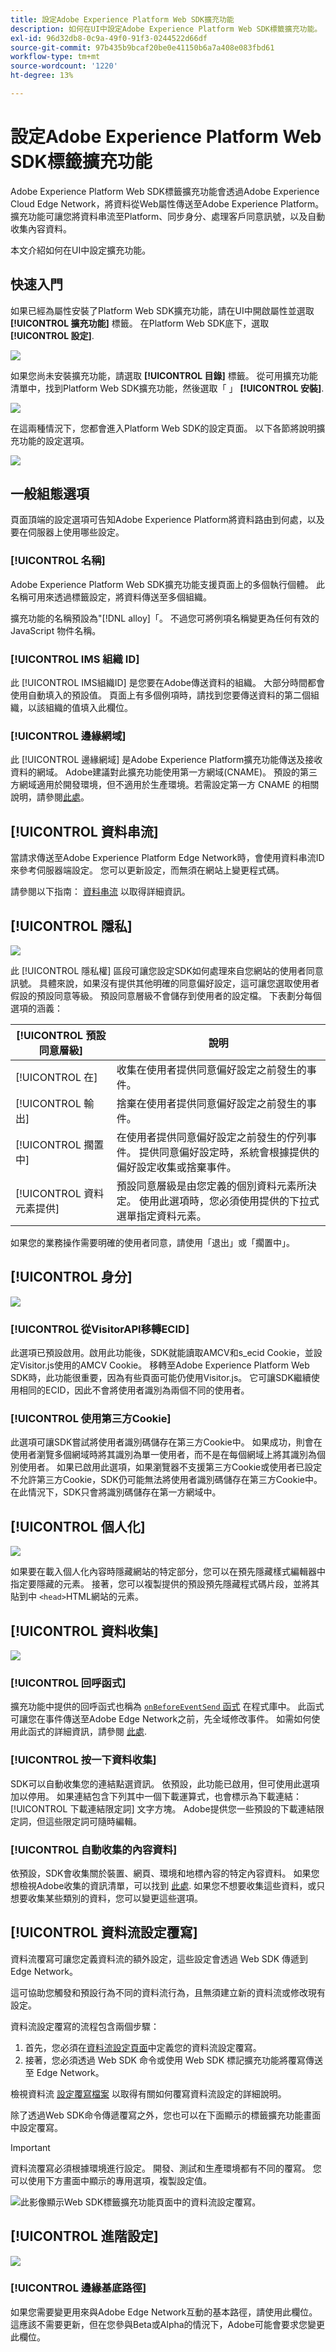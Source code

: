 ```yaml
---
title: 設定Adobe Experience Platform Web SDK擴充功能
description: 如何在UI中設定Adobe Experience Platform Web SDK標籤擴充功能。
exl-id: 96d32db8-0c9a-49f0-91f3-0244522d66df
source-git-commit: 97b435b9bcaf20be0e41150b6a7a408e083fbd61
workflow-type: tm+mt
source-wordcount: '1220'
ht-degree: 13%

---
```



# 設定Adobe Experience Platform Web SDK標籤擴充功能

Adobe Experience Platform Web SDK標籤擴充功能會透過Adobe Experience Cloud Edge Network，將資料從Web屬性傳送至Adobe Experience Platform。 擴充功能可讓您將資料串流至Platform、同步身分、處理客戶同意訊號，以及自動收集內容資料。

本文介紹如何在UI中設定擴充功能。

## 快速入門

如果已經為屬性安裝了Platform Web SDK擴充功能，請在UI中開啟屬性並選取 **[!UICONTROL 擴充功能]** 標籤。 在Platform Web SDK底下，選取 **[!UICONTROL 設定]**.

![](assets/configure.png)

如果您尚未安裝擴充功能，請選取 **[!UICONTROL 目錄]** 標籤。 從可用擴充功能清單中，找到Platform Web SDK擴充功能，然後選取「 」 **[!UICONTROL 安裝]**.

![](assets/install.png)

在這兩種情況下，您都會進入Platform Web SDK的設定頁面。 以下各節將說明擴充功能的設定選項。

![](assets/config-screen.png)

## 一般組態選項

頁面頂端的設定選項可告知Adobe Experience Platform將資料路由到何處，以及要在伺服器上使用哪些設定。

### [!UICONTROL 名稱]

Adobe Experience Platform Web SDK擴充功能支援頁面上的多個執行個體。 此名稱可用來透過標籤設定，將資料傳送至多個組織。

擴充功能的名稱預設為&quot;[!DNL alloy]「。 不過您可將例項名稱變更為任何有效的 JavaScript 物件名稱。

### **[!UICONTROL IMS 組織 ID]**

此 [!UICONTROL IMS組織ID] 是您要在Adobe傳送資料的組織。 大部分時間都會使用自動填入的預設值。 頁面上有多個例項時，請找到您要傳送資料的第二個組織，以該組織的值填入此欄位。

### **[!UICONTROL 邊緣網域]**

此 [!UICONTROL 邊緣網域] 是Adobe Experience Platform擴充功能傳送及接收資料的網域。 Adobe建議對此擴充功能使用第一方網域(CNAME)。 預設的第三方網域適用於開發環境，但不適用於生產環境。若需設定第一方 CNAME 的相關說明，請參閱[此處](https://experienceleague.adobe.com/docs/core-services/interface/ec-cookies/cookies-first-party.html?lang=zh-Hant)。

## [!UICONTROL 資料串流]

當請求傳送至Adobe Experience Platform Edge Network時，會使用資料串流ID來參考伺服器端設定。 您可以更新設定，而無須在網站上變更程式碼。

請參閱以下指南： [資料串流](../../../../datastreams/overview.md) 以取得詳細資訊。


## [!UICONTROL 隱私]

![](assets/privacy.png)

此 [!UICONTROL 隱私權] 區段可讓您設定SDK如何處理來自您網站的使用者同意訊號。 具體來說，如果沒有提供其他明確的同意偏好設定，這可讓您選取使用者假設的預設同意等級。 預設同意層級不會儲存到使用者的設定檔。 下表劃分每個選項的涵義：

| [!UICONTROL 預設同意層級] | 說明 |
| --- | --- |
| [!UICONTROL 在] | 收集在使用者提供同意偏好設定之前發生的事件。 |
| [!UICONTROL 輸出] | 捨棄在使用者提供同意偏好設定之前發生的事件。 |
| [!UICONTROL 擱置中] | 在使用者提供同意偏好設定之前發生的佇列事件。 提供同意偏好設定時，系統會根據提供的偏好設定收集或捨棄事件。 |
| [!UICONTROL 資料元素提供] | 預設同意層級是由您定義的個別資料元素所決定。 使用此選項時，您必須使用提供的下拉式選單指定資料元素。 |

如果您的業務操作需要明確的使用者同意，請使用「退出」或「擱置中」。

## [!UICONTROL 身分]

![](assets/identity.png)

### [!UICONTROL 從VisitorAPI移轉ECID]

此選項已預設啟用。啟用此功能後，SDK就能讀取AMCV和s_ecid Cookie，並設定Visitor.js使用的AMCV Cookie。 移轉至Adobe Experience Platform Web SDK時，此功能很重要，因為有些頁面可能仍使用Visitor.js。 它可讓SDK繼續使用相同的ECID，因此不會將使用者識別為兩個不同的使用者。

### [!UICONTROL 使用第三方Cookie]

此選項可讓SDK嘗試將使用者識別碼儲存在第三方Cookie中。 如果成功，則會在使用者瀏覽多個網域時將其識別為單一使用者，而不是在每個網域上將其識別為個別使用者。 如果已啟用此選項，如果瀏覽器不支援第三方Cookie或使用者已設定不允許第三方Cookie，SDK仍可能無法將使用者識別碼儲存在第三方Cookie中。 在此情況下，SDK只會將識別碼儲存在第一方網域中。

## [!UICONTROL 個人化]

![](assets/personalization.png)

如果要在載入個人化內容時隱藏網站的特定部分，您可以在預先隱藏樣式編輯器中指定要隱藏的元素。 接著，您可以複製提供的預設預先隱藏程式碼片段，並將其貼到中 `<head>`HTML網站的元素。

## [!UICONTROL 資料收集]

![](assets/data-collection.png)

### [!UICONTROL 回呼函式]

擴充功能中提供的回呼函式也稱為 [`onBeforeEventSend` 函式](https://experienceleague.adobe.com/docs/experience-platform/edge/fundamentals/configuring-the-sdk.html?lang=zh-Hant) 在程式庫中。 此函式可讓您在事件傳送至Adobe Edge Network之前，先全域修改事件。 如需如何使用此函式的詳細資訊，請參閱 [此處](https://experienceleague.adobe.com/docs/experience-platform/edge/fundamentals/tracking-events.html?lang=en#modifying-events-globally).

### [!UICONTROL 按一下資料收集]

SDK可以自動收集您的連結點選資訊。 依預設，此功能已啟用，但可使用此選項加以停用。 如果連結包含下列其中一個下載運算式，也會標示為下載連結： [!UICONTROL 下載連結限定詞] 文字方塊。 Adobe提供您一些預設的下載連結限定詞，但這些限定詞可隨時編輯。

### [!UICONTROL 自動收集的內容資料]

依預設，SDK會收集關於裝置、網頁、環境和地標內容的特定內容資料。 如果您想檢視Adobe收集的資訊清單，可以找到 [此處](https://experienceleague.adobe.com/docs/experience-platform/edge/data-collection/automatic-information.html?lang=en). 如果您不想要收集這些資料，或只想要收集某些類別的資料，您可以變更這些選項。

## [!UICONTROL 資料流設定覆寫]

資料流覆寫可讓您定義資料流的額外設定，這些設定會透過 Web SDK 傳遞到 Edge Network。

這可協助您觸發和預設行為不同的資料流行為，且無須建立新的資料流或修改現有設定。

資料流設定覆寫的流程包含兩個步驟：

1. 首先，您必須在[資料流設定頁面](../../../../datastreams/configure.md)中定義您的資料流設定覆寫。
2. 接著，您必須透過 Web SDK 命令或使用 Web SDK 標記擴充功能將覆寫傳送至 Edge Network。

檢視資料流 [設定覆寫檔案](../../../../datastreams/overrides.md) 以取得有關如何覆寫資料流設定的詳細說明。

除了透過Web SDK命令傳遞覆寫之外，您也可以在下面顯示的標籤擴充功能畫面中設定覆寫。

>[!IMPORTANT]
>
> 資料流覆寫必須根據環境進行設定。 開發、測試和生產環境都有不同的覆寫。 您可以使用下方畫面中顯示的專用選項，複製設定值。

![此影像顯示Web SDK標籤擴充功能頁面中的資料流設定覆寫。](assets/datastream-overrides.png)

## [!UICONTROL 進階設定]

![](assets/advanced-settings.png)

### [!UICONTROL 邊緣基底路徑]

如果您需要變更用來與Adobe Edge Network互動的基本路徑，請使用此欄位。 這應該不需要更新，但在您參與Beta或Alpha的情況下，Adobe可能會要求您變更此欄位。
